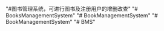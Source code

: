 "#图书管理系统，可进行图书及注册用户的增删改查" 
"# BooksManagementSystem" 
"# BookManagementSystem" 
"# BookManagementSystem" 
"# BMS" 
